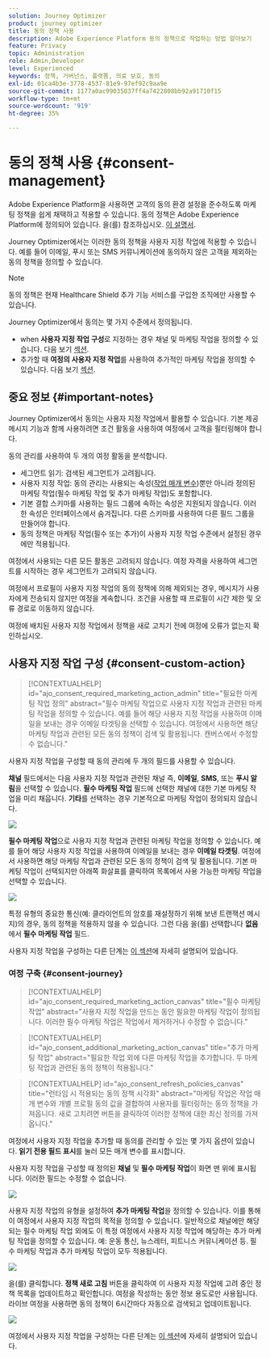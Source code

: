 ```yaml
---
solution: Journey Optimizer
product: journey optimizer
title: 동의 정책 사용
description: Adobe Experience Platform 동의 정책으로 작업하는 방법 알아보기
feature: Privacy
topic: Administration
role: Admin,Developer
level: Experienced
keywords: 정책, 거버넌스, 플랫폼, 의료 보호, 동의
exl-id: 01ca4b3e-3778-4537-81e9-97ef92c9aa9e
source-git-commit: 1177a0ac99035837ff4a7422808bb92a91710f15
workflow-type: tm+mt
source-wordcount: '919'
ht-degree: 35%

---
```


# 동의 정책 사용 {#consent-management}

Adobe Experience Platform을 사용하면 고객의 동의 환경 설정을 준수하도록 마케팅 정책을 쉽게 채택하고 적용할 수 있습니다. 동의 정책은 Adobe Experience Platform에 정의되어 있습니다. 을(를) 참조하십시오. [이 설명서](https://experienceleague.adobe.com/docs/experience-platform/data-governance/policies/user-guide.html?lang=ko#consent-policy).

Journey Optimizer에서는 이러한 동의 정책을 사용자 지정 작업에 적용할 수 있습니다. 예를 들어 이메일, 푸시 또는 SMS 커뮤니케이션에 동의하지 않은 고객을 제외하는 동의 정책을 정의할 수 있습니다.

>[!NOTE]
>
>동의 정책은 현재 Healthcare Shield 추가 기능 서비스를 구입한 조직에만 사용할 수 있습니다.

Journey Optimizer에서 동의는 몇 가지 수준에서 정의됩니다.

* when **사용자 지정 작업 구성**&#x200B;로 지정하는 경우 채널 및 마케팅 작업을 정의할 수 있습니다. 다음 보기 [섹션](../action/consent.md#consent-custom-action).
* 추가할 때 **여정의 사용자 지정 작업**&#x200B;를 사용하여 추가적인 마케팅 작업을 정의할 수 있습니다. 다음 보기 [섹션](../action/consent.md#consent-journey).

## 중요 정보 {#important-notes}

Journey Optimizer에서 동의는 사용자 지정 작업에서 활용할 수 있습니다. 기본 제공 메시지 기능과 함께 사용하려면 조건 활동을 사용하여 여정에서 고객을 필터링해야 합니다.

동의 관리를 사용하여 두 개의 여정 활동을 분석합니다.

* 세그먼트 읽기: 검색된 세그먼트가 고려됩니다.
* 사용자 지정 작업: 동의 관리는 사용되는 속성([작업 매개 변수](../action/about-custom-action-configuration.md#define-the-message-parameters))뿐만 아니라 정의된 마케팅 작업(필수 마케팅 작업 및 추가 마케팅 작업)도 포함합니다.
* 기본 결합 스키마를 사용하는 필드 그룹에 속하는 속성은 지원되지 않습니다. 이러한 속성은 인터페이스에서 숨겨집니다. 다른 스키마를 사용하여 다른 필드 그룹을 만들어야 합니다.
* 동의 정책은 마케팅 작업(필수 또는 추가)이 사용자 지정 작업 수준에서 설정된 경우에만 적용됩니다.

여정에서 사용되는 다른 모든 활동은 고려되지 않습니다. 여정 자격을 사용하여 세그먼트를 시작하는 경우 세그먼트가 고려되지 않습니다.

여정에서 프로필이 사용자 지정 작업의 동의 정책에 의해 제외되는 경우, 메시지가 사용자에게 전송되지 않지만 여정을 계속합니다. 조건을 사용할 때 프로필이 시간 제한 및 오류 경로로 이동하지 않습니다.

여정에 배치된 사용자 지정 작업에서 정책을 새로 고치기 전에 여정에 오류가 없는지 확인하십시오.

<!--
There are two types of latency regarding the use of consent policies:

* **User latency**: the delay from the time a profile changes a consent settings to the moment it is applied in Experience Platform. This can take up to 48h. 
* **Consent policy latency**: the delay from the time a consent policy is created or updated to the moment it is applied. This can take up to 6 hours
-->

## 사용자 지정 작업 구성 {#consent-custom-action}

>[!CONTEXTUALHELP]
>id="ajo_consent_required_marketing_action_admin"
>title="필요한 마케팅 작업 정의"
>abstract="필수 마케팅 작업으로 사용자 지정 작업과 관련된 마케팅 작업을 정의할 수 있습니다. 예를 들어 해당 사용자 지정 작업을 사용하여 이메일을 보내는 경우 이메일 타겟팅을 선택할 수 있습니다. 여정에서 사용하면 해당 마케팅 작업과 관련된 모든 동의 정책이 검색 및 활용됩니다. 캔버스에서 수정할 수 없습니다."

사용자 지정 작업을 구성할 때 동의 관리에 두 개의 필드를 사용할 수 있습니다.

**채널** 필드에서는 다음 사용자 지정 작업과 관련된 채널 즉, **이메일**, **SMS**, 또는 **푸시 알림**&#x200B;을 선택할 수 있습니다. **필수 마케팅 작업** 필드에 선택한 채널에 대한 기본 마케팅 작업을 미리 채웁니다. **기타**&#x200B;를 선택하는 경우 기본적으로 마케팅 작업이 정의되지 않습니다.

![](assets/consent1.png)

**필수 마케팅 작업**&#x200B;으로 사용자 지정 작업과 관련된 마케팅 작업을 정의할 수 있습니다. 예를 들어 해당 사용자 지정 작업을 사용하여 이메일을 보내는 경우 **이메일 타겟팅**. 여정에서 사용하면 해당 마케팅 작업과 관련된 모든 동의 정책이 검색 및 활용됩니다. 기본 마케팅 작업이 선택되지만 아래쪽 화살표를 클릭하여 목록에서 사용 가능한 마케팅 작업을 선택할 수 있습니다.

![](assets/consent2.png)

특정 유형의 중요한 통신(예: 클라이언트의 암호를 재설정하기 위해 보낸 트랜잭션 메시지)의 경우, 동의 정책을 적용하지 않을 수 있습니다. 그런 다음 을(를) 선택합니다 **없음** 에서 **필수 마케팅 작업** 필드.

사용자 지정 작업을 구성하는 다른 단계는 [이 섹션](../action/about-custom-action-configuration.md#consent-management)에 자세히 설명되어 있습니다.

### 여정 구축 {#consent-journey}

>[!CONTEXTUALHELP]
>id="ajo_consent_required_marketing_action_canvas"
>title="필수 마케팅 작업"
>abstract="사용자 지정 작업을 만드는 동안 필요한 마케팅 작업이 정의됩니다. 이러한 필수 마케팅 작업은 작업에서 제거하거나 수정할 수 없습니다."

>[!CONTEXTUALHELP]
>id="ajo_consent_additional_marketing_action_canvas"
>title="추가 마케팅 작업"
>abstract="필요한 작업 외에 다른 마케팅 작업을 추가합니다. 두 마케팅 작업과 관련된 동의 정책이 적용됩니다."

>[!CONTEXTUALHELP]
>id="ajo_consent_refresh_policies_canvas"
>title="런타임 시 적용되는 동의 정책 시각화"
>abstract="마케팅 작업은 작업 매개 변수와 개별 프로필 동의 값을 결합하여 사용자를 필터링하는 동의 정책을 가져옵니다. 새로 고치려면 버튼을 클릭하여 이러한 정책에 대한 최신 정의를 가져옵니다."

여정에서 사용자 지정 작업을 추가할 때 동의를 관리할 수 있는 몇 가지 옵션이 있습니다. **읽기 전용 필드 표시**&#x200B;를 눌러 모든 매개 변수를 표시합니다.

사용자 지정 작업을 구성할 때 정의된 **채널** 및 **필수 마케팅 작업**&#x200B;이 화면 맨 위에 표시됩니다. 이러한 필드는 수정할 수 없습니다.

![](assets/consent4.png)

사용자 지정 작업의 유형을 설정하여 **추가 마케팅 작업**&#x200B;을 정의할 수 있습니다. 이를 통해 이 여정에서 사용자 지정 작업의 목적을 정의할 수 있습니다. 일반적으로 채널에만 해당되는 필수 마케팅 작업 외에도 이 특정 여정에서 사용자 지정 작업에 해당하는 추가 마케팅 작업을 정의할 수 있습니다. 예: 운동 통신, 뉴스레터, 피트니스 커뮤니케이션 등. 필수 마케팅 작업과 추가 마케팅 작업이 모두 적용됩니다.

![](assets/consent3.png)

을(를) 클릭합니다. **정책 새로 고침** 버튼을 클릭하여 이 사용자 지정 작업에 고려 중인 정책 목록을 업데이트하고 확인합니다. 여정을 작성하는 동안 정보 용도로만 사용됩니다. 라이브 여정을 사용하면 동의 정책이 6시간마다 자동으로 검색되고 업데이트됩니다.

![](assets/consent5.png)

<!--
The following data is taken into account for consent:

* marketing actions and additional marketing actions defined in the custom action
* action parameters defined in the custom action, see this [section](../action/about-custom-action-configuration.md#define-the-message-parameters) 
* attributes used as criteria in a segment when the journey starts with a Read segment, see this [section](../building-journeys/read-segment.md) 

>[!NOTE]
>
>Please note that there can be a latency when updating the list of policies applied, refer to this [this section](../action/consent.md#important-notes).
-->

여정에서 사용자 지정 작업을 구성하는 다른 단계는 [이 섹션](../building-journeys/using-custom-actions.md)에 자세히 설명되어 있습니다.
